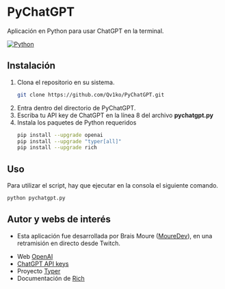 # PyChatGPT
Aplicación en Python para usar ChatGPT en la terminal.

[![Python](https://img.shields.io/badge/Python-3+-477CAE?style=flat-square&logo=python&logoColor=white)](https://www.python.org)

## Instalación
1. Clona el repositorio en su sistema. 
    ```bash
    git clone https://github.com/Qv1ko/PyChatGPT.git
    ```
2. Entra dentro del directorio de PyChatGPT.
3. Escriba tu API key de ChatGPT en la línea 8 del archivo **pychatgpt.py**
4. Instala los paquetes de Python requeridos
    ```bash
    pip install --upgrade openai
    pip install --upgrade "typer[all]"
    pip install --upgrade rich
    ```
## Uso
Para utilizar el script, hay que ejecutar en la consola el siguiente comando.
```bash
python pychatgpt.py
```

## Autor y webs de interés
* Esta aplicación fue desarrollada por Brais Moure ([MoureDev](https://github.com/mouredev)), en una retramisión en directo desde Twitch.
- Web [OpenAI](https://platform.openai.com)
- [ChatGPT API keys](https://platform.openai.com/account/api-keys)
- Proyecto [Typer](https://typer.tiangolo.com)
- Documentación de [Rich](https://rich.readthedocs.io/en/stable)
